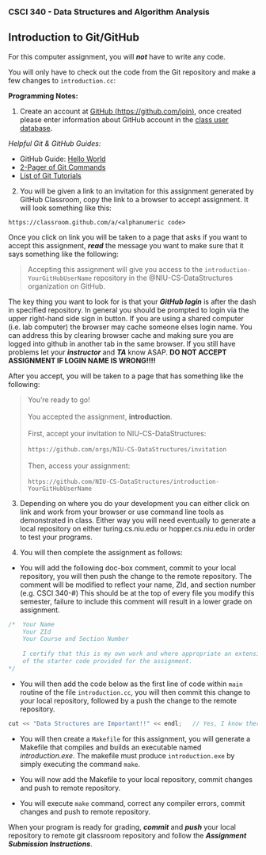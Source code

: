 ### CSCI 340 - Data Structures and Algorithm Analysis
                  
## Introduction to Git/GitHub

For this computer assignment, you will ***not*** have to write any code.

You will only have to check out the code from the Git repository and make a few changes to `introduction.cc`:

**Programming Notes:**

1) Create an account at [GitHub (https://github.com/join)](https://github.com/join), once created please enter information about GitHub account in the [class user database](https://forms.office.com/Pages/ResponsePage.aspx?id=kDOH6hyMMUKnmWtaAjWy5nN-1DF_VyVAmx8JZxllOldURDY0QzdIM1dITDVSRkpSVlFKSjNLWTkyQy4u).

*Helpful Git & GitHub Guides:*

* GitHub Guide: [Hello World](https://guides.github.com/activities/hello-world/)
* [2-Pager of Git Commands](https://education.github.com/git-cheat-sheet-education.pdf)
* [List of Git Tutorials](https://help.github.com/articles/good-resources-for-learning-git-and-github/)

2) You will be given a link to an invitation for this assignment generated by GitHub Classroom, copy the link to a browser to accept assignment. It will look something like this:

`https://classroom.github.com/a/<alphanumeric code>`

Once you click on link you will be taken to a page that asks if you want to accept this assignment, ***read*** the message you want to make sure that it says something like the following:

>Accepting this assignment will give you access to the `introduction-YourGitHubUserName` repository in the @NIU-CS-DataStructures organization on GitHub.

The key thing you want to look for is that your ***GitHub login*** is after the dash in specified repository. In general you should be prompted to login via the upper right-hand side sign in button. If you are using a shared computer (i.e. lab computer) the browser may cache someone elses login name.  You can address this by clearing browser cache and making sure you are logged into github in another tab in the same browser. If you still have problems let your ***instructor*** and ***TA*** know ASAP. **DO NOT ACCEPT ASSIGNMENT IF LOGIN NAME IS WRONG!!!!**

After you accept, you will be taken to a page that has something like the following:

>You’re ready to go!<br><br>
You accepted the assignment, **introduction**.<br><br>
First, accept your invitation to NIU-CS-DataStructures:<br><br>
`https://github.com/orgs/NIU-CS-DataStructures/invitation`<br><br>
Then, access your assignment:<br><br>
`https://github.com/NIU-CS-DataStructures/introduction-YourGitHubUserName`

3) Depending on where you do your development you can either click on link and work from your browser or use command line tools as demonstrated in class. Either way you will need eventually to generate a local repository on either turing.cs.niu.edu or hopper.cs.niu.edu in order to test your programs.

4) You will then complete the assignment as follows:

* You will add the following doc-box comment, commit to your local repository, you will then push the change to the remote repository. The comment will be modified to reflect your name, ZId, and section number (e.g. CSCI 340-#) This should be at the top of every file you modify this semester, failure to include this comment will result in a lower grade on assignment.

```c++
/* 	Your Name
	Your ZId
	Your Course and Section Number
	
	I certify that this is my own work and where appropriate an extension 
	of the starter code provided for the assignment.
*/
```

* You will then add the code below as the first line of code within `main` routine of the file `introduction.cc`, you will then commit this change to your local repository, followed by a push the change to the remote repository.

```c++
cut << "Data Structures are Important!!" << endl;   // Yes, I know there is a typo!!!
```

* You will then create a `Makefile` for this assignment, you will generate a Makefile that compiles and builds an executable named *introduction.exe*. The makefile must produce `introduction.exe` by simply executing the command `make`.

* You will now add the Makefile to your local repository, commit changes and push to remote repository.

* You will execute `make` command, correct any compiler errors, commit changes and push to remote repository.

When your program is ready for grading, ***commit*** and ***push*** your local repository to remote git classroom repository and follow the _**Assignment Submission Instructions**_. 



